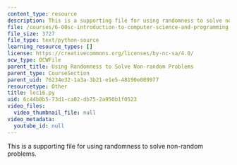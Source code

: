 ```yaml
---
content_type: resource
description: This is a supporting file for using randomness to solve non-random problems.
file: /courses/6-00sc-introduction-to-computer-science-and-programming-spring-2011/6c44b8b573d1ca02db752a950b1f0523_lec16.py
file_size: 3727
file_type: text/python-source
learning_resource_types: []
license: https://creativecommons.org/licenses/by-nc-sa/4.0/
ocw_type: OCWFile
parent_title: Using Randomness to Solve Non-random Problems
parent_type: CourseSection
parent_uid: 76234e32-1a3a-3b21-e1e5-48190e089977
resourcetype: Other
title: lec16.py
uid: 6c44b8b5-73d1-ca02-db75-2a950b1f0523
video_files:
  video_thumbnail_file: null
video_metadata:
  youtube_id: null
---
```

This is a supporting file for using randomness to solve non-random problems.